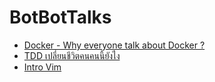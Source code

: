 # BotBotTalks

- [Docker - Why everyone talk about Docker ?](http://ibotdotout.github.io/talks/psu-docker/)
- [TDD เปลี่ยนชีวิตคนคนนี้ยังไง](http://ibotdotout.github.io/talks/barcampsk4/)
- [Intro Vim](http://ibotdotout.github.io/talks/pumbaa-codefest-2014)
